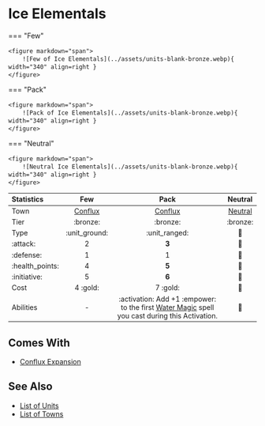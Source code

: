 # Ice Elementals

=== "Few"

    <figure markdown="span">
        ![Few of Ice Elementals](../assets/units-blank-bronze.webp){ width="340" align=right }
    </figure>

=== "Pack"

    <figure markdown="span">
        ![Pack of Ice Elementals](../assets/units-blank-bronze.webp){ width="340" align=right }
    </figure>

=== "Neutral"

    <figure markdown="span">
        ![Neutral Ice Elementals](../assets/units-blank-bronze.webp){ width="340" align=right }
    </figure>


| Statistics | Few | Pack | Neutral |
| :--- | :---: | :---: | :---: |
| Town | [Conflux](../towns/conflux.md) | [Conflux](../towns/conflux.md) | [Neutral](../towns/neutral.md) |
| Tier | :bronze: | :bronze: | :bronze: |
| Type | :unit_ground: | :unit_ranged: | 🚧 |
| :attack: | 2 | **3** | 🚧 |
| :defense: | 1 | 1 | 🚧 |
| :health_points: | 4 | **5** | 🚧 |
| :initiative: | 5 | **6** | 🚧 |
| Cost | 4 :gold: | 7 :gold: | 🚧 |
| Abilities | - | :activation: Add +1 :empower: to the first [Water Magic](../spells/school_of_water_magic.md) spell you cast during this Activation. | 🚧 |


## Comes With

- [Conflux Expansion](../content.md)


## See Also

- [List of Units](index.md)
- [List of Towns](../towns/index.md)
